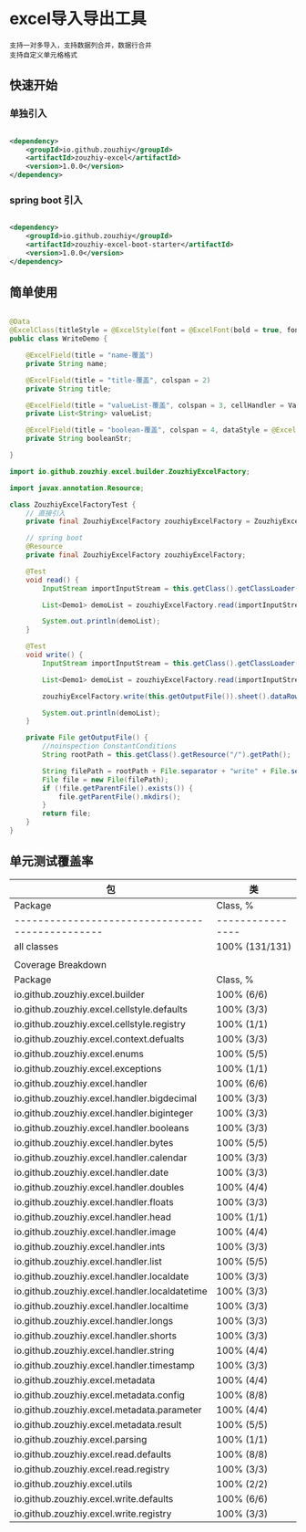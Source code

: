 # excel导入导出工具
```text
支持一对多导入，支持数据列合并，数据行合并
支持自定义单元格格式
```

## 快速开始

### 单独引入

```xml

<dependency>
    <groupId>io.github.zouzhiy</groupId>
    <artifactId>zouzhiy-excel</artifactId>
    <version>1.0.0</version>
</dependency>
```

### spring boot 引入

```xml

<dependency>
    <groupId>io.github.zouzhiy</groupId>
    <artifactId>zouzhiy-excel-boot-starter</artifactId>
    <version>1.0.0</version>
</dependency>
```

## 简单使用

```java

@Data
@ExcelClass(titleStyle = @ExcelStyle(font = @ExcelFont(bold = true, fontHeightInPoints = 16), horizontalAlignment = StyleHorizontalAlignment.CENTER))
public class WriteDemo {

    @ExcelField(title = "name-覆盖")
    private String name;

    @ExcelField(title = "title-覆盖", colspan = 2)
    private String title;

    @ExcelField(title = "valueList-覆盖", colspan = 3, cellHandler = ValueListStringHandler.class)
    private List<String> valueList;

    @ExcelField(title = "boolean-覆盖", colspan = 4, dataStyle = @ExcelStyle(borderLeft = BorderStyle.DASHED, borderBottom = BorderStyle.DOUBLE), excelType = ExcelType.BOOLEAN)
    private String booleanStr;

}
```

```java
import io.github.zouzhiy.excel.builder.ZouzhiyExcelFactory;

import javax.annotation.Resource;

class ZouzhiyExcelFactoryTest {
    // 直接引入
    private final ZouzhiyExcelFactory zouzhiyExcelFactory = ZouzhiyExcelFactoryBuilder.builder().build();

    // spring boot
    @Resource
    private final ZouzhiyExcelFactory zouzhiyExcelFactory;

    @Test
    void read() {
        InputStream importInputStream = this.getClass().getClassLoader().getResourceAsStream("statics\\import2.xlsx");

        List<Demo1> demoList = zouzhiyExcelFactory.read(importInputStream).sheet().dataRowStartIndex(1).read(Demo1.class);

        System.out.println(demoList);
    }

    @Test
    void write() {
        InputStream importInputStream = this.getClass().getClassLoader().getResourceAsStream("statics\\import2.xlsx");

        List<Demo1> demoList = zouzhiyExcelFactory.read(importInputStream).sheet().dataRowStartIndex(1).read(Demo1.class);

        zouzhiyExcelFactory.write(this.getOutputFile()).sheet().dataRowStartIndex(1).write(demoList, Demo1.class);

        System.out.println(demoList);
    }

    private File getOutputFile() {
        //noinspection ConstantConditions
        String rootPath = this.getClass().getResource("/").getPath();

        String filePath = rootPath + File.separator + "write" + File.separator + LocalDateTime.now().format(DateTimeFormatter.ofPattern("yyyy-MM-ddHHmmss")) + ".xlsx";
        File file = new File(filePath);
        if (!file.getParentFile().exists()) {
            file.getParentFile().mkdirs();
        }
        return file;
    }
}
```

## 单元测试覆盖率

|包|类|方法|行|
|----|----|----|----|
| Package                                       | Class, %       | Method, %       | Line, %           |
|-----------------------------------------------|----------------|-----------------|-------------------|
| all classes                                   | 100% (131/131) | 90.2% (726/805) | 90.1% (2235/2481) |
|                                               |                |                 |                   |
| Coverage Breakdown                            |                |                 |                   |
| Package                                       | Class, %       | Method, %       | Line, %           |
| io.github.zouzhiy.excel.builder               | 100% (6/6)     | 58.1% (43/74)   | 64.2% (97/151)    |
| io.github.zouzhiy.excel.cellstyle.defaults    | 100% (3/3)     | 100% (13/13)    | 100% (59/59)      |
| io.github.zouzhiy.excel.cellstyle.registry    | 100% (1/1)     | 100% (5/5)      | 100% (13/13)      |
| io.github.zouzhiy.excel.context.defualts      | 100% (3/3)     | 100% (48/48)    | 98% (199/203)     |
| io.github.zouzhiy.excel.enums                 | 100% (5/5)     | 100% (20/20)    | 100% (55/55)      |
| io.github.zouzhiy.excel.exceptions            | 100% (1/1)     | 85.7% (6/7)     | 85.7% (12/14)     |
| io.github.zouzhiy.excel.handler               | 100% (6/6)     | 100% (29/29)    | 94.3% (183/194)   |
| io.github.zouzhiy.excel.handler.bigdecimal    | 100% (3/3)     | 100% (10/10)    | 100% (16/16)      |
| io.github.zouzhiy.excel.handler.biginteger    | 100% (3/3)     | 100% (11/11)    | 100% (17/17)      |
| io.github.zouzhiy.excel.handler.booleans      | 100% (3/3)     | 100% (12/12)    | 100% (17/17)      |
| io.github.zouzhiy.excel.handler.bytes         | 100% (5/5)     | 100% (20/20)    | 100% (36/36)      |
| io.github.zouzhiy.excel.handler.calendar      | 100% (3/3)     | 100% (13/13)    | 94.3% (33/35)     |
| io.github.zouzhiy.excel.handler.date          | 100% (3/3)     | 100% (14/14)    | 93.8% (30/32)     |
| io.github.zouzhiy.excel.handler.doubles       | 100% (4/4)     | 100% (16/16)    | 100% (24/24)      |
| io.github.zouzhiy.excel.handler.floats        | 100% (3/3)     | 100% (11/11)    | 100% (17/17)      |
| io.github.zouzhiy.excel.handler.head          | 100% (1/1)     | 60% (3/5)       | 86.7% (13/15)     |
| io.github.zouzhiy.excel.handler.image         | 100% (4/4)     | 72.2% (13/18)   | 46.1% (35/76)     |
| io.github.zouzhiy.excel.handler.ints          | 100% (3/3)     | 100% (11/11)    | 100% (17/17)      |
| io.github.zouzhiy.excel.handler.list          | 100% (5/5)     | 100% (20/20)    | 88.5% (69/78)     |
| io.github.zouzhiy.excel.handler.localdate     | 100% (3/3)     | 100% (13/13)    | 96% (24/25)       |
| io.github.zouzhiy.excel.handler.localdatetime | 100% (3/3)     | 100% (13/13)    | 95.7% (22/23)     |
| io.github.zouzhiy.excel.handler.localtime     | 100% (3/3)     | 100% (13/13)    | 97.1% (34/35)     |
| io.github.zouzhiy.excel.handler.longs         | 100% (3/3)     | 100% (11/11)    | 100% (17/17)      |
| io.github.zouzhiy.excel.handler.shorts        | 100% (3/3)     | 100% (11/11)    | 100% (17/17)      |
| io.github.zouzhiy.excel.handler.string        | 100% (4/4)     | 100% (20/20)    | 97.4% (37/38)     |
| io.github.zouzhiy.excel.handler.timestamp     | 100% (3/3)     | 100% (13/13)    | 95.7% (22/23)     |
| io.github.zouzhiy.excel.metadata              | 100% (4/4)     | 75% (18/24)     | 92.9% (78/84)     |
| io.github.zouzhiy.excel.metadata.config       | 100% (8/8)     | 96.4% (80/83)   | 97.9% (139/142)   |
| io.github.zouzhiy.excel.metadata.parameter    | 100% (4/4)     | 81.9% (59/72)   | 85.5% (148/173)   |
| io.github.zouzhiy.excel.metadata.result       | 100% (5/5)     | 72.3% (34/47)   | 82.9% (97/117)    |
| io.github.zouzhiy.excel.parsing               | 100% (1/1)     | 100% (9/9)      | 96.1% (73/76)     |
| io.github.zouzhiy.excel.read.defaults         | 100% (8/8)     | 95.1% (39/41)   | 86.8% (249/287)   |
| io.github.zouzhiy.excel.read.registry         | 100% (3/3)     | 100% (15/15)    | 92.3% (36/39)     |
| io.github.zouzhiy.excel.utils                 | 100% (2/2)     | 85.7% (12/14)   | 90.1% (64/71)     |
| io.github.zouzhiy.excel.write.defaults        | 100% (6/6)     | 97.1% (33/34)   | 97.1% (200/206)   |
| io.github.zouzhiy.excel.write.registry        | 100% (3/3)     | 100% (15/15)    | 92.3% (36/39)     |
